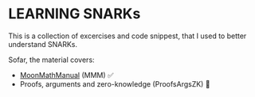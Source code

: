 # LEARNING SNARKs

This is a collection of excercises and code snippest, that I used to better understand SNARKs. 

Sofar, the material covers:
- [MoonMathManual]() (MMM) :white_check_mark:
- Proofs, arguments and zero-knowledge (ProofsArgsZK) :construction: